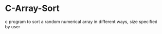 # C-Array-Sort
c program to sort a random numerical array in different ways, size specified by user 
